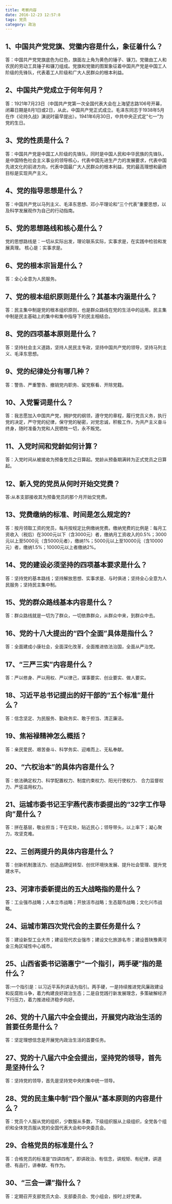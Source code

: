 ```yaml
---
title: 考察内容
date: 2016-12-23 12:57:8
tags: 党员
category: 政治
---
```


## 1、中国共产党党旗、党徽内容是什么，象征着什么？
答：中国共产党党旗底色为红色，旗面左上角为黄色的锤子、镰刀。党徽由工人和农民的劳动工具锤子和镰刀组成。党旗和党徽的图案象征着中国共产党是中国工人阶级的先锋队，代表着工人阶级和广大人民群众的根本利益。
## 2、中国共产党成立于何年何月？
答：1921年7月23日（中国共产党第一次全国代表大会在上海望志路106号开幕，闭幕日期是8月1日或2日，从此，中国共产党正式成立。毛泽东同志于1938年5月在作《论持久战》演说时最早提出）。1941年6月30日，中共中央正式定“七一”为党的生日。
## 3、党的性质是什么？
答：中国共产党是中国工人阶级的先锋队，同时是中国人民和中华民族的先锋队，是中国特色社会主义事业的领导核心，代表中国先进生产力的发展要求，代表中国先进文化的前进方向，代表中国最广大人民群众的根本利益，党的最高理想和最终目标是实现共产主义。
##  4、党的指导思想是什么？
答：中国共产党以马列主义、毛泽东思想、邓小平理论和“三个代表”重要思想，以及科学发展观作为自己的行动指南。
## 5、党的思想路线和核心是什么？
党的思想路线是：一切从实际出发，理论联系实际，实事求是，在实践中检验和发展真理。
核心是：实事求是。
## 6、党的根本宗旨是什么？
答：全心全意为人民服务。
## 7、党的根本组织原则是什么？其基本内涵是什么？
答：民主集中制是党的根本组织原则，也是群众路线在党的生活中的运用。民主集中制是民主基础上的集中和集中指导下的民主相结合。
## 8、党的四项基本原则是什么？
答：坚持社会主义道路，坚持人民民主专政，坚持中国共产党的领导，坚持马列主义、毛泽东思想。
## 9、党的纪律处分有哪几种？
答：警告、严重警告、撤销党内职务、留党察看、开除党籍。
## 10、入党誓词是什么？
答：我志愿加入中国共产党，拥护党的纲领，遵守党的章程，履行党员义务，执行党的决定，严守党的纪律，保守党的秘密，对党忠诚，积极工作，为共产主义奋斗终身，随时准备为党和人民牺牲一切，永不叛党。
## 11、入党时间和党龄如何计算？
答：入党时间从被接收为预备党员之日算起。党龄从预备期满转为正式党员之日算起。
## 12、新入党的党员从何时开始交党费？
答:从本支部接收其为预备党员的那个月开始交党费。
## 13、党费缴纳的标准、时间是怎么规定的?
答：按月领取工资的党员，每月按规定比例缴纳党费。缴纳党费的比例是：每月工资收入（税后）在3000元以下（含3000元）者，缴纳月工资收入的0.5%；3000元以上至5000元（含5000元者），缴纳1%；5000元以上至10000元（含10000元）者，缴纳1.5%；10000元以上者缴纳2%。
## 14、党的建设必须坚持的四项基本要求是什么？
答：坚持党的基本路线；坚持解放思想、实事求是、与时俱进；坚持全心全意为人民服务；坚持民主集中制。
## 15、党的群众路线基本内容是什么？
答：群众路线就是一切为了群众，一切依靠群众，从群众中来，到群众中去。
## 16、党的十八大提出的“四个全面”具体是指什么？
答：全面建成小康社会，全面深化改革，全面推进依法治国，全面从严治党。 
## 17、“三严三实”内容是什么？
答：严以修身、严以用权、严以律己，谋事要实、创业要实、做人要实。
## 18、习近平总书记提出的好干部的“五个标准”是什么？
答：信念坚定、为民服务、勤政务实、敢于担当、清正廉洁。
## 19、焦裕禄精神怎么概括？
答：亲民爱民、艰苦奋斗、科学务实、迎难而上、无私奉献。
## 20、“六权治本”的具体内容是什么？
答：依法确定权力、科学配置权力、制度约束权力、阳光行使权力、
合力监督权力、严惩滥用权力。
## 21、运城市委书记王宇燕代表市委提出的“32字工作导向”是什么？
答：拼在基层，敬业担当；干在实处，贴近民心；领导带头，以上率下；凝心聚力，攻坚克难。
## 22、三创两提升的具体内容是什么？
答：创新机制激活力、创造品牌促转型、创优环境快发展、提升社会管理、提升党建水平。
## 23、河津市委新提出的五大战略指的是什么？
答：工业强市战略；人本立市战略；开放活市战略；生态靓市战略；文化兴市战略。
## 24、运城市第四次党代会的主要任务是什么？
答：建设新型工业大市；建设现代农业强市；建设文化旅游名市；建设晋陕豫黄河金三角区域性中心城市。
## 25、山西省委书记骆惠宁“一个指引，两手硬”指的是什么？
答:一个指引是：以习近平系列讲话为指引。两手硬，一是持续推进党风廉政建设和反腐败斗争，着力构建良好政治生态；二是自觉践行新发展理念，多策破解经济下行压力，着力推进经济稳步向好。
## 26、党的十八届六中全会提出，开展党内政治生活的首要任务是什么？
答：坚定理想信念是开展党内政治生活的首要任务。
## 27、党的十八届六中全会提出，坚持党的领导，首先是坚持什么？
答：坚持党的领导，首先是坚持党中央的集中统一领导。
## 28、党的民主集中制“四个服从”基本原则的内容是什么？ 
答：党员个人服从党的组织，少数服从多数，下级组织服从上级组织，全党各个组织和全体党员服从党的全国代表大会和中央委员会。
## 29、合格党员的标准是什么？
答：合格党员的标准是“四讲四有”，即讲政治、有信念，讲规矩、有纪律，讲道德、有品行，讲奉献、有作为。
## 30、“三会一课”指什么？
答：定期召开支部党员大会、支部委员会、党小组会，按时上好党课。